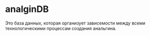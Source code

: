# analginDB
Это база данных, которая организует зависемости между всеми технологическими процессам создания анальгина.
